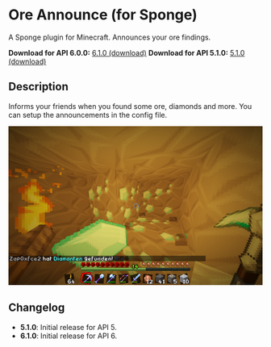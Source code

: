 # Ore Announce (for Sponge)
A Sponge plugin for Minecraft. Announces your ore findings.

**Download for API 6.0.0:** [6.1.0 (download)](https://raw.githubusercontent.com/zap0xfce2/oreannounce-sponge/master/release/OreAnnounce-6.1.0.jar)
**Download for API 5.1.0:** [5.1.0 (download)](https://raw.githubusercontent.com/zap0xfce2/oreannounce-sponge/master/release/OreAnnounce-5.1.0.jar)

## Description
Informs your friends when you found some ore, diamonds and more. You can setup the announcements in the config file.

![Ore Announce](https://raw.githubusercontent.com/zap0xfce2/oreannounce-sponge/master/screenshot.png)

## Changelog
* **5.1.0**: Initial release for API 5.
* **6.1.0**: Initial release for API 6.

